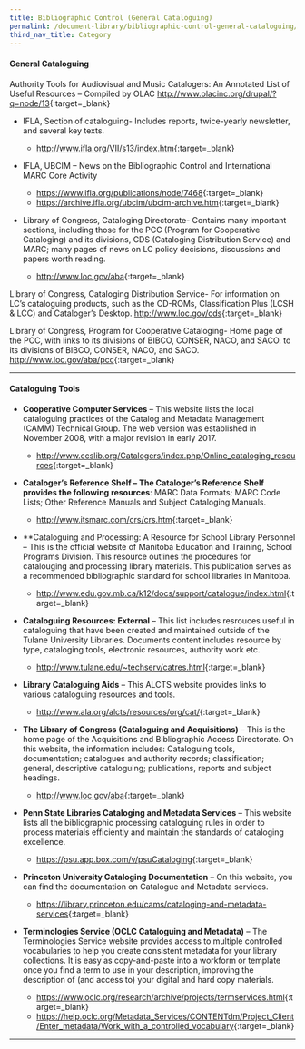 ```yaml
---
title: Bibliographic Control (General Cataloguing)
permalink: /document-library/bibliographic-control-general-cataloguing/
third_nav_title: Category
---
```


#### **General Cataloguing**

Authority Tools for Audiovisual and Music Catalogers: An Annotated List of Useful Resources – Compiled by OLAC
<http://www.olacinc.org/drupal/?q=node/13>{:target=_blank}

- IFLA, Section of cataloguing- Includes reports, twice-yearly newsletter, and several key texts.
	- <http://www.ifla.org/VII/s13/index.htm>{:target=_blank}
- IFLA, UBCIM – News on the Bibliographic Control and International MARC Core Activity
	- <https://www.ifla.org/publications/node/7468>{:target=_blank}
	- <https://archive.ifla.org/ubcim/ubcim-archive.htm>{:target=_blank}

- Library of Congress, Cataloging Directorate- Contains many important sections, including those for the PCC (Program for Cooperative Cataloging) and its divisions, CDS (Cataloging Distribution Service) and MARC; many pages of news on LC policy decisions, discussions and papers worth reading.
	- <http://www.loc.gov/aba>{:target=_blank}
	
Library of Congress, Cataloging Distribution Service- For information on LC’s cataloguing products, such as the CD-ROMs, Classification Plus (LCSH & LCC) and Cataloger’s Desktop.
<http://www.loc.gov/cds>{:target=_blank}

Library of Congress, Program for Cooperative Cataloging- Home page of the PCC, with links to its divisions of BIBCO, CONSER, NACO, and SACO.
to its divisions of BIBCO, CONSER, NACO, and SACO.
<http://www.loc.gov/aba/pcc>{:target=_blank}

<hr/>

#### **Cataloguing Tools**

- **Cooperative Computer Services** – This website lists the local cataloguing practices of the Catalog and Metadata Management (CAMM) Technical Group. The web version was established in November 2008, with a major revision in early 2017.
	- <http://www.ccslib.org/Catalogers/index.php/Online_cataloging_resources>{:target=_blank}

- **Cataloger’s Reference Shelf – The Cataloger’s Reference Shelf provides the following resources**: MARC Data Formats; MARC Code Lists; Other Reference Manuals and Subject Cataloging Manuals.
	- <http://www.itsmarc.com/crs/crs.htm>{:target=_blank}

- **Cataloguing and Processing: A Resource for School Library Personnel – This is the official website of Manitoba Education and Training, School Programs Division. This resource outlines the procedures for catalouging and processing library materials. This publication serves as a recommended bibliographic standard for school libraries in Manitoba.
	- <http://www.edu.gov.mb.ca/k12/docs/support/catalogue/index.html>{:target=_blank}

- **Cataloguing Resources: External** – This list includes resrouces useful in cataloguing that have been created and maintained outside of the Tulane University Libraries. Documents content includes resource by type, cataloging tools, electronic resources, authority work etc.
	- <http://www.tulane.edu/~techserv/catres.html>{:target=_blank}

- **Library Cataloguing Aids** – This ALCTS website provides links to various cataloguing resources and tools.
	- <http://www.ala.org/alcts/resources/org/cat/>{:target=_blank}

- **The Library of Congress (Cataloguing and Acquisitions)** – This is the home page of the Acquisitions and Bibliographic Access Directorate. On this website, the information includes: Cataloguing tools, documentation; catalogues and authority records; classification; general, descriptive cataloguing; publications, reports and subject headings.
	- <http://www.loc.gov/aba>{:target=_blank}

- **Penn State Libraries Cataloging and Metadata Services** – This website lists all the bibliographic processing cataloguing rules in order to process materials efficiently and maintain the standards of cataloging excellence.
	- <https://psu.app.box.com/v/psuCataloging>{:target=_blank}

- **Princeton University Cataloging Documentation** – On this website, you can find the documentation on Catalogue and Metadata services.
	- <https://library.princeton.edu/cams/cataloging-and-metadata-services>{:target=_blank}

- **Terminologies Service (OCLC Cataloguing and Metadata)** – The Terminologies Service website provides access to multiple controlled vocabularies to help you create consistent metadata for your library collections. It is easy as copy-and-paste into a workform or template once you find a term to use in your description, improving the description of (and access to) your digital and hard copy materials.
	- <https://www.oclc.org/research/archive/projects/termservices.html>{:target=_blank}
	- <https://help.oclc.org/Metadata_Services/CONTENTdm/Project_Client/Enter_metadata/Work_with_a_controlled_vocabulary>{:target=_blank}

<hr/>